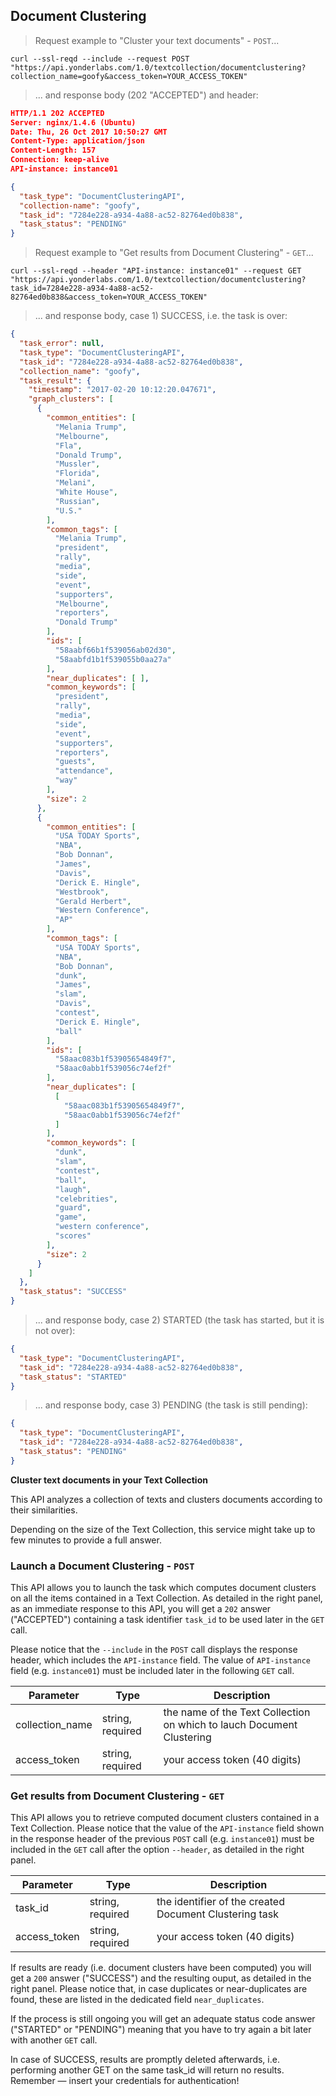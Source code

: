 ## Document Clustering 


> Request example to "Cluster your text documents" - `POST`...

```shell
curl --ssl-reqd --include --request POST "https://api.yonderlabs.com/1.0/textcollection/documentclustering?collection_name=goofy&access_token=YOUR_ACCESS_TOKEN"
```
>... and response body (202 "ACCEPTED") and header:

```json
HTTP/1.1 202 ACCEPTED
Server: nginx/1.4.6 (Ubuntu)
Date: Thu, 26 Oct 2017 10:50:27 GMT
Content-Type: application/json
Content-Length: 157
Connection: keep-alive
API-instance: instance01

{
  "task_type": "DocumentClusteringAPI", 
  "collection-name": "goofy", 
  "task_id": "7284e228-a934-4a88-ac52-82764ed0b838", 
  "task_status": "PENDING"
}
```

> Request example to "Get results from Document Clustering" - `GET`...

```shell
curl --ssl-reqd --header "API-instance: instance01" --request GET "https://api.yonderlabs.com/1.0/textcollection/documentclustering?task_id=7284e228-a934-4a88-ac52-82764ed0b838&access_token=YOUR_ACCESS_TOKEN"
```


>... and response body, case 1) SUCCESS, i.e. the task is over:

```json
{
  "task_error": null, 
  "task_type": "DocumentClusteringAPI", 
  "task_id": "7284e228-a934-4a88-ac52-82764ed0b838", 
  "collection_name": "goofy", 
  "task_result": {
    "timestamp": "2017-02-20 10:12:20.047671", 
    "graph_clusters": [
      {
        "common_entities": [
          "Melania Trump", 
          "Melbourne", 
          "Fla", 
          "Donald Trump", 
          "Mussler", 
          "Florida", 
          "Melani", 
          "White House", 
          "Russian", 
          "U.S."
        ], 
        "common_tags": [
          "Melania Trump", 
          "president", 
          "rally", 
          "media", 
          "side", 
          "event", 
          "supporters", 
          "Melbourne", 
          "reporters", 
          "Donald Trump"
        ], 
        "ids": [
          "58aabf66b1f539056ab02d30", 
          "58aabfd1b1f539055b0aa27a"
        ], 
        "near_duplicates": [ ], 
        "common_keywords": [
          "president", 
          "rally", 
          "media", 
          "side", 
          "event", 
          "supporters", 
          "reporters", 
          "guests", 
          "attendance", 
          "way"
        ], 
        "size": 2
      }, 
      {
        "common_entities": [
          "USA TODAY Sports", 
          "NBA", 
          "Bob Donnan", 
          "James", 
          "Davis", 
          "Derick E. Hingle", 
          "Westbrook", 
          "Gerald Herbert", 
          "Western Conference", 
          "AP"
        ], 
        "common_tags": [
          "USA TODAY Sports", 
          "NBA", 
          "Bob Donnan", 
          "dunk", 
          "James", 
          "slam", 
          "Davis", 
          "contest", 
          "Derick E. Hingle", 
          "ball"
        ], 
        "ids": [
          "58aac083b1f53905654849f7", 
          "58aac0abb1f539056c74ef2f"
        ],
        "near_duplicates": [
          [ 
            "58aac083b1f53905654849f7", 
            "58aac0abb1f539056c74ef2f"
          ]
        ], 
        "common_keywords": [
          "dunk", 
          "slam", 
          "contest", 
          "ball", 
          "laugh", 
          "celebrities", 
          "guard", 
          "game", 
          "western conference", 
          "scores"
        ], 
        "size": 2
      }
    ]
  }, 
  "task_status": "SUCCESS"
}
```


>... and response body, case 2) STARTED (the task has started, but it is not over):

```json
{
  "task_type": "DocumentClusteringAPI", 
  "task_id": "7284e228-a934-4a88-ac52-82764ed0b838", 
  "task_status": "STARTED"
}
```

>... and response body, case 3) PENDING (the task is still pending):

```json
{
  "task_type": "DocumentClusteringAPI", 
  "task_id": "7284e228-a934-4a88-ac52-82764ed0b838", 
  "task_status": "PENDING"
}
```



**Cluster text documents in your Text Collection**

This API analyzes a collection of texts and clusters documents according to their similarities.


<aside class="notice">
Depending on the size of the Text Collection, this service might take up to few minutes to provide a full answer. 
</aside>

### Launch a Document Clustering - `POST`

This API allows you to launch the task which computes document clusters on all  the items contained in a Text Collection.
As detailed in the right panel, as an immediate response to this API, you will get a `202` answer ("ACCEPTED") containing a task identifier `task_id` to be used later in the `GET` call. 

Please notice that the `--include` in the `POST` call displays the response header, which includes the `API-instance` field. The value of `API-instance` field (e.g. `instance01`) must be included later in the following `GET` call.

Parameter | Type | Description | 
--------- | ------- | ----------- | 
collection_name | string, required | the name of the Text Collection on which to lauch Document Clustering | 
access_token | string, required | your access token (40 digits) |


### Get results from Document Clustering - `GET`

This API allows you to retrieve computed document clusters contained in a Text Collection.
Please notice that the value of the `API-instance` field shown in the response header of the previous `POST` call (e.g. `instance01`) must be included in the `GET` call after the option `--header`, as detailed in the right panel.


Parameter | Type | Description | 
--------- | ------- | ----------- | 
task_id | string, required | the identifier of the created Document Clustering task| 
access_token | string, required | your access token (40 digits) |

If results are ready (i.e. document clusters have been computed) you will get a `200` answer ("SUCCESS") and the resulting ouput, as detailed in the right panel.
Please notice that, in case duplicates or near-duplicates are found, these are listed in the dedicated field `near_duplicates`.

If the process is still ongoing you will get an adequate status code answer ("STARTED" or "PENDING") meaning that you have to try again a bit later with another `GET` call. 

<aside class="notice">
In case of SUCCESS, results are promptly deleted afterwards, i.e. performing another GET on the same task_id will return no results.
</aside>

<aside class="success">
Remember — insert your credentials for authentication!
</aside>
